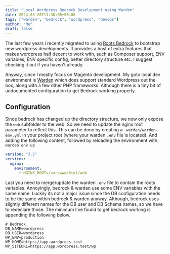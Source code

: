 ```yaml
---
title: "Local Wordpress Bedrock Development using Warden"
date: 2024-03-26T11:30:00+00:00
tags: ["warden", "bedrock", "wordpress", "devops"]
author: "Me"
draft: false
---
```

The last few years i recently migrated to using [Roots Bedrock](https://roots.io/bedrock/) to bootstrap new wordpress developments. It provides a host of extra features that makes wordpress half decent to work with, such as Composer support, ENV variables, ENV specific config, better directory structure etc. I suggest checking it out if you haven't already.

Anyway, since I mostly focus on Magento development. My goto local dev environment is [Warden](https://warden.dev) which does support standard Wordpress out the box, along with a few other PHP frameworks. Although there is a tiny bit of undocumented configuration to get Bedrock working properly. 

## Configuration

Since bedrock has changed up the directory structure, we now only expose the `web` subfolder to the web. So we need to update the nginx root parameter to reflect this. This can be done by creating a `.warden/warden-env.yml` in your project root (where your warden `.env` file is located). And adding the following content, followed by reloading the environment with `warden env up`
```yml
version: "3.5"
services:
  nginx:
    environment:
      - NGINX_ROOT=/var/www/html/web
```

Last you need to merge/update the warden `.env` file to contain the roots variables. Annoyingly, bedrock & warden use some ENV variables with the same name. Luckily its not a major issue since the DB configuration needs to be the same within bedrock & warden anyway. Although, bedrock uses slightly different names for the DB user and DB Schema names, so we have to redeclare those. The minimum I've found to get bedrock working is appending the following below.
```
# Bedrock
DB_NAME=wordpress
DB_USER=wordpress
WP_ENV=production
WP_HOME=https://app.wordpress.test
WP_SITEURL=https://app.wordpress.test/wp
```